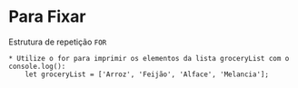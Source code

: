 # Para Fixar

Estrutura de repetição `FOR`

    * Utilize o for para imprimir os elementos da lista groceryList com o   console.log():
        let groceryList = ['Arroz', 'Feijão', 'Alface', 'Melancia'];